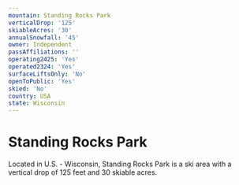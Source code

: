 ```yaml
---
mountain: Standing Rocks Park
verticalDrop: '125'
skiableAcres: '30'
annualSnowfall: '45'
owner: Independent
passAffiliations: ''
operating2425: 'Yes'
operated2324: 'Yes'
surfaceLiftsOnly: 'No'
openToPublic: 'Yes'
skied: 'No'
country: USA
state: Wisconsin
---
```


# Standing Rocks Park

Located in U.S. - Wisconsin, Standing Rocks Park is a ski area with a vertical drop of 125 feet and 30 skiable acres.
